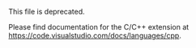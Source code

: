 This file is deprecated.

Please find documentation for the C/C++ extension at https://code.visualstudio.com/docs/languages/cpp.